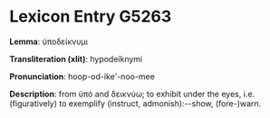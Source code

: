 # Lexicon Entry G5263

**Lemma**: ὑποδείκνυμι

**Transliteration (xlit)**: hypodeíknymi

**Pronunciation**: hoop-od-ike'-noo-mee

**Description**:
from ὑπό and δεικνύω; to exhibit under the eyes, i.e. (figuratively) to exemplify (instruct, admonish):--show, (fore-)warn.
